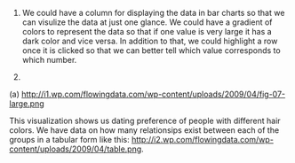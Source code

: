 1. We could have a column for displaying the data in bar charts so that we can visulize the data at just one glance. We could have a gradient of colors to represent the data so that if one value is very large it has a dark color and vice versa. In addition to that, we could highlight a row once it is clicked so that we can better tell which value corresponds to which number. 

2. 

(a) http://i1.wp.com/flowingdata.com/wp-content/uploads/2009/04/fig-07-large.png

This visualization shows us dating preference of people with different hair colors. We have data on how many relationsips exist between each of the groups in a tabular form like this: http://i2.wp.com/flowingdata.com/wp-content/uploads/2009/04/table.png. 